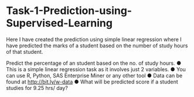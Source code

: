 # Task-1-Prediction-using-Supervised-Learning
Here I have created the prediction using simple linear regression where I have predicted the marks of a student based on the number of study hours of that student.

Predict the percentage of an student based on the no. of study hours.
● This is a simple linear regression task as it involves just 2 variables.
● You can use R, Python, SAS Enterprise Miner or any other tool
● Data can be found at http://bit.ly/w-data
● What will be predicted score if a student studies for 9.25 hrs/ day?
